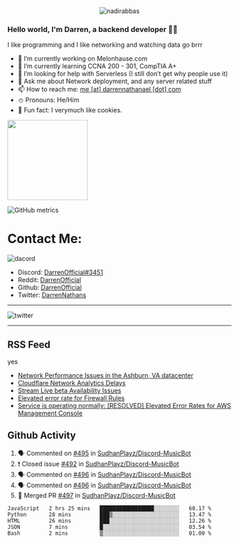 <p align="center"> <img src="https://komarev.com/ghpvc/?username=DarrenOfficial&label=Profile%20views&color=0e75b6&style=flat" alt="nadirabbas" /> </p>

### Hello world, I'm Darren, a backend developer 👨‍💻
I like programming and I like networking and watching data go brrr



- 🔭 I’m currently working on Melonhause.com 
- 🌴 I’m currently learning CCNA 200 - 301, CompTIA A+ 
- 🤔 I’m looking for help with Serverless (I still don’t get why people use it) 
- 💬 Ask me about Network deployment, and any server related stuff 
- 📫 How to reach me: [me [at] darrennathanael [dot] com](mailto:me@darrennathanael.com) 
- ⛄️ Pronouns: He/Him 
- 🍪 Fun fact: I verymuch like cookies. 



<img float="center" height="180em" src="https://github-readme-stats.vercel.app/api?hide_border=true&username=DarrenOfficial&show_icons=true&count_private=true&bg_color=00000000&title_color=7F7F7F&icon_color=7F7F7F&text_color=7F7F7F" />


![GitHub metrics](https://metrics.lecoq.io/DarrenOfficial)  


# Contact Me:

![dacord](https://discord.c99.nl/widget/theme-1/508296903960821771.png)

- Discord: [DarrenOfficial#3451](https://discord.com/users/508296903960821771)
- Reddit: [DarrenOfficial](https://reddit.com/u/DarrenOfficiallol)
- Github: [DarrenOfficial](https://github.com/DarrenOfficial)
- Twitter: [DarrenNathans](https://twitter.com/DarrenNathans)


---

<img alt="twitter" src="https://github-readme-twitter.gazf.vercel.app/api?id=DarrenNathans&layout=wide" />


---

## RSS Feed
yes
<!-- BLOG-POST-LIST:START -->
- [Network Performance Issues in the Ashburn, VA datacenter](https://www.cloudflarestatus.com/incidents/bw6g14w5b01f)
- [Cloudflare Network Analytics Delays](https://www.cloudflarestatus.com/incidents/q3kzd065rp04)
- [Stream Live beta Availability Issues](https://www.cloudflarestatus.com/incidents/zq119lz0hmyw)
- [Elevated error rate for Firewall Rules](https://www.cloudflarestatus.com/incidents/7wdcwjq4078m)
- [Service is operating normally: [RESOLVED] Elevated Error Rates for AWS Management Console](http://status.aws.amazon.com/)
<!-- BLOG-POST-LIST:END -->


## Github Activity
<!--START_SECTION:activity-->
1. 🗣 Commented on [#495](https://github.com/SudhanPlayz/Discord-MusicBot/issues/495) in [SudhanPlayz/Discord-MusicBot](https://github.com/SudhanPlayz/Discord-MusicBot)
2. ❗️ Closed issue [#492](https://github.com/SudhanPlayz/Discord-MusicBot/issues/492) in [SudhanPlayz/Discord-MusicBot](https://github.com/SudhanPlayz/Discord-MusicBot)
3. 🗣 Commented on [#496](https://github.com/SudhanPlayz/Discord-MusicBot/issues/496) in [SudhanPlayz/Discord-MusicBot](https://github.com/SudhanPlayz/Discord-MusicBot)
4. 🗣 Commented on [#496](https://github.com/SudhanPlayz/Discord-MusicBot/issues/496) in [SudhanPlayz/Discord-MusicBot](https://github.com/SudhanPlayz/Discord-MusicBot)
5. 🎉 Merged PR [#497](https://github.com/SudhanPlayz/Discord-MusicBot/pull/497) in [SudhanPlayz/Discord-MusicBot](https://github.com/SudhanPlayz/Discord-MusicBot)
<!--END_SECTION:activity-->


<!--START_SECTION:waka-->
```text
JavaScript   2 hrs 25 mins   █████████████████░░░░░░░░   68.17 % 
Python       28 mins         ███▒░░░░░░░░░░░░░░░░░░░░░   13.47 % 
HTML         26 mins         ███░░░░░░░░░░░░░░░░░░░░░░   12.26 % 
JSON         7 mins          █░░░░░░░░░░░░░░░░░░░░░░░░   03.54 % 
Bash         2 mins          ▒░░░░░░░░░░░░░░░░░░░░░░░░   01.00 % 
```
<!--END_SECTION:waka-->
